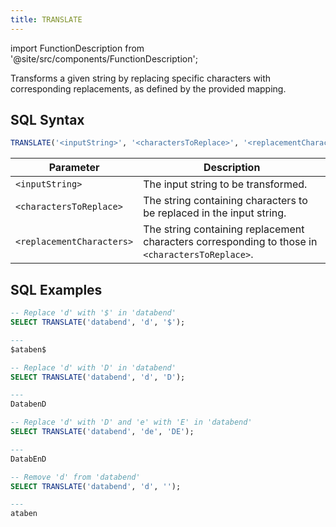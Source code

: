 ```yaml
---
title: TRANSLATE
---
```

import FunctionDescription from '@site/src/components/FunctionDescription';

<FunctionDescription description="Introduced or updated: v1.2.203"/>

Transforms a given string by replacing specific characters with corresponding replacements, as defined by the provided mapping.

## SQL Syntax

```sql
TRANSLATE('<inputString>', '<charactersToReplace>', '<replacementCharacters>')
```

| Parameter                 | Description                                                                                     |
|---------------------------|-------------------------------------------------------------------------------------------------|
| `<inputString>`           | The input string to be transformed.                                                             |
| `<charactersToReplace>`   | The string containing characters to be replaced in the input string.                            |
| `<replacementCharacters>` | The string containing replacement characters corresponding to those in `<charactersToReplace>`. |

## SQL Examples

```sql
-- Replace 'd' with '$' in 'databend'
SELECT TRANSLATE('databend', 'd', '$');

---
$ataben$

-- Replace 'd' with 'D' in 'databend'
SELECT TRANSLATE('databend', 'd', 'D');

---
DatabenD

-- Replace 'd' with 'D' and 'e' with 'E' in 'databend'
SELECT TRANSLATE('databend', 'de', 'DE');

---
DatabEnD

-- Remove 'd' from 'databend'
SELECT TRANSLATE('databend', 'd', '');

---
ataben
```
